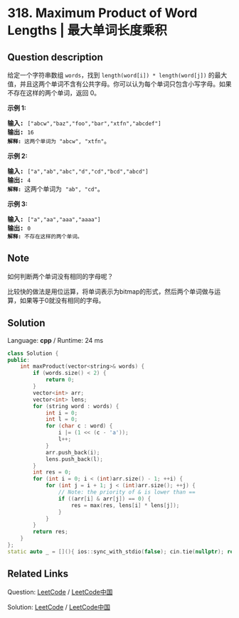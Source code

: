 # 318. Maximum Product of Word Lengths | 最大单词长度乘积

## Question description

<!--If you want to use the English description, use <p>Given a string array <code>words</code>, find the maximum value of <code>length(word[i]) * length(word[j])</code> where the two words do not share common letters. You may assume that each word will contain only lower case letters. If no such two words exist, return 0.</p>

<p><b>Example 1:</b></p>

<pre>
<b>Input:</b> <code>[&quot;abcw&quot;,&quot;baz&quot;,&quot;foo&quot;,&quot;bar&quot;,&quot;xtfn&quot;,&quot;abcdef&quot;]</code>
<b>Output: </b><code>16 
<strong>Explanation: </strong></code>The two words can be <code>&quot;abcw&quot;, &quot;xtfn&quot;</code><span style="font-family: sans-serif, Arial, Verdana, &quot;Trebuchet MS&quot;;">.</span></pre>

<p><b>Example 2:</b></p>

<pre>
<b>Input:</b> <code>[&quot;a&quot;,&quot;ab&quot;,&quot;abc&quot;,&quot;d&quot;,&quot;cd&quot;,&quot;bcd&quot;,&quot;abcd&quot;]</code>
<b>Output: </b><code>4 
<strong>Explanation: </strong></code>The two words can be <code>&quot;ab&quot;, &quot;cd&quot;</code><span style="font-family: sans-serif, Arial, Verdana, &quot;Trebuchet MS&quot;;">.</span></pre>

<p><b>Example 3:</b></p>

<pre>
<b>Input:</b> <code>[&quot;a&quot;,&quot;aa&quot;,&quot;aaa&quot;,&quot;aaaa&quot;]</code>
<b>Output: </b><code>0 
<strong>Explanation: </strong></code>No such pair of words.
</pre> instead-->
<p>给定一个字符串数组&nbsp;<code>words</code>，找到&nbsp;<code>length(word[i]) * length(word[j])</code>&nbsp;的最大值，并且这两个单词不含有公共字母。你可以认为每个单词只包含小写字母。如果不存在这样的两个单词，返回 0。</p>

<p><strong>示例&nbsp;1:</strong></p>

<pre><strong>输入:</strong> <code>[&quot;abcw&quot;,&quot;baz&quot;,&quot;foo&quot;,&quot;bar&quot;,&quot;xtfn&quot;,&quot;abcdef&quot;]</code>
<strong>输出: </strong><code>16 
<strong>解释:</strong> 这两个单词为<strong> </strong></code><code>&quot;abcw&quot;, &quot;xtfn&quot;</code>。</pre>

<p><strong>示例 2:</strong></p>

<pre><strong>输入:</strong> <code>[&quot;a&quot;,&quot;ab&quot;,&quot;abc&quot;,&quot;d&quot;,&quot;cd&quot;,&quot;bcd&quot;,&quot;abcd&quot;]</code>
<strong>输出: </strong><code>4 
<strong>解释: </strong></code>这两个单词为 <code>&quot;ab&quot;, &quot;cd&quot;</code>。</pre>

<p><strong>示例 3:</strong></p>

<pre><strong>输入:</strong> <code>[&quot;a&quot;,&quot;aa&quot;,&quot;aaa&quot;,&quot;aaaa&quot;]</code>
<strong>输出: </strong><code>0 
<strong>解释: </strong>不存在这样的两个单词。</code></pre>


## Note

如何判断两个单词没有相同的字母呢？

比较快的做法是用位运算，将单词表示为bitmap的形式，然后两个单词做与运算，如果等于0就没有相同的字母。


## Solution

Language: **cpp**  /  Runtime: 24 ms

```cpp
class Solution {
public:
    int maxProduct(vector<string>& words) {
        if (words.size() < 2) {
            return 0;
        }
        vector<int> arr;
        vector<int> lens;
        for (string word : words) {
            int i = 0;
            int l = 0;
            for (char c : word) {
                i |= (1 << (c - 'a'));
                l++;
            }
            arr.push_back(i);
            lens.push_back(l);
        }
        int res = 0;
        for (int i = 0; i < (int)arr.size() - 1; ++i) {
            for (int j = i + 1; j < (int)arr.size(); ++j) {
                // Note: the priority of & is lower than ==
                if ((arr[i] & arr[j]) == 0) {
                    res = max(res, lens[i] * lens[j]);
                }
            }
        }
        return res;
    }
};
static auto _ = [](){ ios::sync_with_stdio(false); cin.tie(nullptr); return 0; }();
```



## Related Links

Question: [LeetCode](https://leetcode.com/problems/maximum-product-of-word-lengths/description/)  /  [LeetCode中国](https://leetcode-cn.com/problems/maximum-product-of-word-lengths/description/)

Solution: [LeetCode](https://leetcode.com/articles/maximum-product-of-word-lengths/)  /  [LeetCode中国](https://leetcode-cn.com/articles/maximum-product-of-word-lengths/)